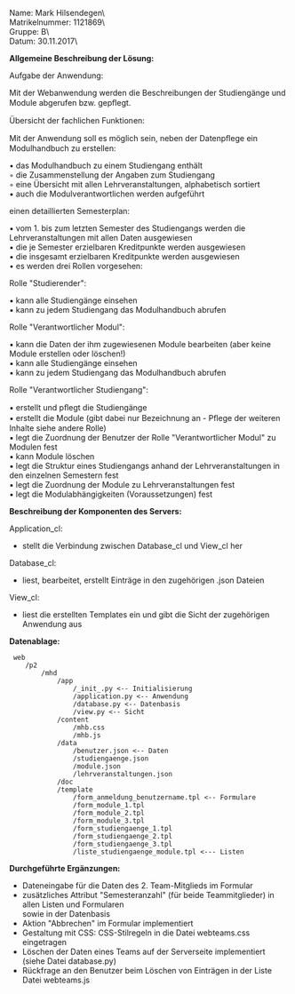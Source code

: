 Name: Mark Hilsendegen\     
Matrikelnummer: 1121869\     
Gruppe: B\     
Datum: 30.11.2017\     

**Allgemeine Beschreibung der Lösung:**     

Aufgabe der Anwendung:     

Mit der Webanwendung werden die Beschreibungen der Studiengänge und Module abgerufen bzw. gepﬂegt.    

Übersicht der fachlichen Funktionen:    
    
Mit der Anwendung soll es möglich sein, neben der Datenpﬂege ein Modulhandbuch zu erstellen:    
     
• das Modulhandbuch zu einem Studiengang enthält     
◦ die Zusammenstellung der Angaben zum Studiengang     
◦ eine Übersicht mit allen Lehrveranstaltungen, alphabetisch sortiert     
▪ auch die Modulverantwortlichen werden aufgeführt     
     
einen detaillierten Semesterplan:     

▪ vom 1. bis zum letzten Semester des Studiengangs werden die Lehrveranstaltungen mit allen Daten ausgewiesen     
▪ die je Semester erzielbaren Kreditpunkte werden ausgewiesen     
▪ die insgesamt erzielbaren Kreditpunkte werden ausgewiesen     
• es werden drei Rollen vorgesehen:     
     
Rolle "Studierender":     

▪ kann alle Studiengänge einsehen     
▪ kann zu jedem Studiengang das Modulhandbuch abrufen     
     
Rolle "Verantwortlicher Modul":     

▪ kann die Daten der ihm zugewiesenen Module bearbeiten (aber keine Module erstellen oder löschen!)     
▪ kann alle Studiengänge einsehen     
▪ kann zu jedem Studiengang das Modulhandbuch abrufen     
     
Rolle "Verantwortlicher Studiengang":     

▪ erstellt und pﬂegt die Studiengänge     
▪ erstellt die Module (gibt dabei nur Bezeichnung an - Pﬂege der weiteren Inhalte siehe andere Rolle)     
▪ legt die Zuordnung der Benutzer der Rolle "Verantwortlicher Modul" zu Modulen fest     
▪ kann Module löschen     
▪ legt die Struktur eines Studiengangs anhand der Lehrveranstaltungen in den einzelnen Semestern fest     
▪ legt die Zuordnung der Module zu Lehrveranstaltungen fest     
▪ legt die Modulabhängigkeiten (Voraussetzungen) fest     

**Beschreibung der Komponenten des Servers:**

Application_cl:     

- stellt die Verbindung zwischen Database_cl und View_cl her     

Database_cl:     

- liest, bearbeitet, erstellt Einträge in den zugehörigen .json Dateien     

View_cl:      

- liest die erstellten Templates ein und gibt die Sicht der zugehörigen Anwendung aus     

**Datenablage:**      

	 web     
		/p2     
			/mhd     
				/app     
					/_init_.py <-- Initialisierung     
					/application.py <-- Anwendung     
					/database.py <-- Datenbasis     
					/view.py <-- Sicht     
				/content     
					/mhb.css     
					/mhb.js     
				/data     
					/benutzer.json <-- Daten     
					/studiengaenge.json     
					/module.json     
					/lehrveranstaltungen.json     
				/doc     
				/template     
					/form_anmeldung_benutzername.tpl <-- Formulare     
					/form_module_1.tpl     
					/form_module_2.tpl     
					/form_module_3.tpl     
					/form_studiengaenge_1.tpl     
					/form_studiengaenge_2.tpl     
					/form_studiengaenge_3.tpl
					/liste_studiengaenge_module.tpl <--- Listen

	


**Durchgeführte Ergänzungen:**     

- Dateneingabe für die Daten des 2. Team-Mitglieds im Formular     
- zusätzliches Attribut "Semesteranzahl" (für beide Teammitglieder) in allen Listen und Formularen     
  sowie in der Datenbasis     
- Aktion "Abbrechen" im Formular implementiert     
- Gestaltung mit CSS: CSS-Stilregeln in die Datei webteams.css eingetragen     
- Löschen der Daten eines Teams auf der Serverseite implementiert (siehe Datei database.py)     
- Rückfrage an den Benutzer beim Löschen von Einträgen in der Liste Datei webteams.js      